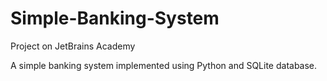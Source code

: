 # Simple-Banking-System
Project on JetBrains Academy

A simple banking system implemented using Python and SQLite database.
